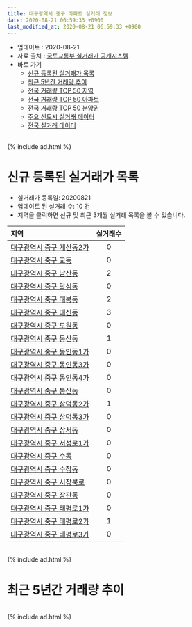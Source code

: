 ```yaml
---
title: 대구광역시 중구 아파트 실거래 정보
date: 2020-08-21 06:59:33 +0900
last_modified_at: 2020-08-21 06:59:33 +0900
---
```


* 업데이트 : 2020-08-21
* 자료 출처 : [국토교통부 실거래가 공개시스템](http://rt.molit.go.kr)
* 바로 가기
    * [신규 등록된 실거래가 목록](#신규-등록된-실거래가-목록)
    * [최근 5년간 거래량 추이](#최근-5년간-거래량-추이)
    * [전국 거래량 TOP 50 지역](https://inasie.github.io/apt-trade-info/최근-3개월-전국에서-가장-거래가-많이-발생한-지역)
    * [전국 거래량 TOP 50 아파트](https://inasie.github.io/apt-trade-info/최근-3개월-전국에서-가장-거래가-많이-발생한-아파트)
    * [전국 거래량 TOP 50 분양권](https://inasie.github.io/apt-trade-info/최근-3개월-전국에서-가장-거래가-많이-발생한-분양권)
    * [주요 신도시 실거래 데이터](https://inasie.github.io/apt-trade-info/주요-신도시)
    * [전국 실거래 데이터](https://inasie.github.io/apt-trade-info/전국)

<br>
{% include ad.html %}
<br>

# 신규 등록된 실거래가 목록
* 실거래가 등록일: 20200821
* 업데이트 된 실거래 수: 10 건
* 지역을 클릭하면 신규 및 최근 3개월 실거래 목록을 볼 수 있습니다.


|지역|실거래수|
|:---|:---:|
|[대구광역시 중구 계산동2가](https://inasie.github.io/apt-trade-info/대구광역시-중구-계산동2가)|0|
|[대구광역시 중구 교동](https://inasie.github.io/apt-trade-info/대구광역시-중구-교동)|0|
|[대구광역시 중구 남산동](https://inasie.github.io/apt-trade-info/대구광역시-중구-남산동)|2|
|[대구광역시 중구 달성동](https://inasie.github.io/apt-trade-info/대구광역시-중구-달성동)|0|
|[대구광역시 중구 대봉동](https://inasie.github.io/apt-trade-info/대구광역시-중구-대봉동)|2|
|[대구광역시 중구 대신동](https://inasie.github.io/apt-trade-info/대구광역시-중구-대신동)|3|
|[대구광역시 중구 도원동](https://inasie.github.io/apt-trade-info/대구광역시-중구-도원동)|0|
|[대구광역시 중구 동산동](https://inasie.github.io/apt-trade-info/대구광역시-중구-동산동)|1|
|[대구광역시 중구 동인동1가](https://inasie.github.io/apt-trade-info/대구광역시-중구-동인동1가)|0|
|[대구광역시 중구 동인동3가](https://inasie.github.io/apt-trade-info/대구광역시-중구-동인동3가)|0|
|[대구광역시 중구 동인동4가](https://inasie.github.io/apt-trade-info/대구광역시-중구-동인동4가)|0|
|[대구광역시 중구 봉산동](https://inasie.github.io/apt-trade-info/대구광역시-중구-봉산동)|0|
|[대구광역시 중구 삼덕동2가](https://inasie.github.io/apt-trade-info/대구광역시-중구-삼덕동2가)|1|
|[대구광역시 중구 삼덕동3가](https://inasie.github.io/apt-trade-info/대구광역시-중구-삼덕동3가)|0|
|[대구광역시 중구 상서동](https://inasie.github.io/apt-trade-info/대구광역시-중구-상서동)|0|
|[대구광역시 중구 서성로1가](https://inasie.github.io/apt-trade-info/대구광역시-중구-서성로1가)|0|
|[대구광역시 중구 수동](https://inasie.github.io/apt-trade-info/대구광역시-중구-수동)|0|
|[대구광역시 중구 수창동](https://inasie.github.io/apt-trade-info/대구광역시-중구-수창동)|0|
|[대구광역시 중구 시장북로](https://inasie.github.io/apt-trade-info/대구광역시-중구-시장북로)|0|
|[대구광역시 중구 장관동](https://inasie.github.io/apt-trade-info/대구광역시-중구-장관동)|0|
|[대구광역시 중구 태평로1가](https://inasie.github.io/apt-trade-info/대구광역시-중구-태평로1가)|0|
|[대구광역시 중구 태평로2가](https://inasie.github.io/apt-trade-info/대구광역시-중구-태평로2가)|1|
|[대구광역시 중구 태평로3가](https://inasie.github.io/apt-trade-info/대구광역시-중구-태평로3가)|0|


<br>
{% include ad.html %}
<br>

# 최근 5년간 거래량 추이


<div style="width:100%;">
    <canvas id="deal_progress" height="200"></canvas>
</div>

<script>
new Chart(document.getElementById("deal_progress"), {
    type: 'line',
    data: {
        labels: ['201508','201509','201510','201511','201512','201601','201602','201603','201604','201605','201606','201607','201608','201609','201610','201611','201612','201701','201702','201703','201704','201705','201706','201707','201708','201709','201710','201711','201712','201801','201802','201803','201804','201805','201806','201807','201808','201809','201810','201811','201812','201901','201902','201903','201904','201905','201906','201907','201908','201909','201910','201911','201912','202001','202002','202003','202004','202005','202006','202007','202008'],
        datasets: [{
            label: '매매',
            pointRadius: 1,
            data: [36, 39, 57, 22, 26, 20, 36, 57, 44, 34, 47, 47, 52, 60, 73, 64, 45, 25, 62, 82, 60, 75, 111, 158, 123, 101, 73, 85, 97, 98, 147, 131, 89, 87, 87, 60, 211, 156, 80, 73, 46, 45, 175, 75, 76, 71, 79, 327, 84, 82, 93, 120, 134, 113, 159, 146, 79, 189, 546, 384, 45],
            borderColor: "rgba(255, 201, 14, 1)",
            backgroundColor: "rgba(255, 201, 14, 0.5)",
            fill: false,
            lineTension: 0
        },{
            label: '전월세',
            pointRadius: 1,
            data: [31, 30, 39, 54, 63, 83, 63, 56, 55, 39, 56, 57, 39, 35, 35, 29, 96, 54, 39, 51, 50, 54, 51, 58, 49, 64, 66, 83, 97, 91, 78, 60, 58, 69, 72, 79, 99, 115, 98, 59, 94, 70, 61, 57, 50, 40, 50, 58, 61, 64, 73, 74, 73, 96, 71, 52, 69, 73, 85, 58, 18],
            borderColor: "rgba(0, 141, 185, 1)",
            backgroundColor: "rgba(0, 141, 185, 0.5)",
            fill: false,
            lineTension: 0
        }
        ]
    },
    options: {
        responsive: true,
        title: {
            display: false
        },
        tooltips: {
            mode: 'index',
            intersect: false
        },
        hover: {
            mode: 'nearest',
            intersect: true
        },
        scales: {
            xAxes: [{
                display: true,
                scaleLabel: {
                    display: true,
                    labelString: '년/월'
                }
            }],
            yAxes: [{
                display: true,
                ticks: {
                    suggestedMin: 0,
                },
                scaleLabel: {
                    display: true,
                    labelString: '실거래 수'
                }
            }]
        }
    }
});

</script>


<br>
{% include ad.html %}
<br>

